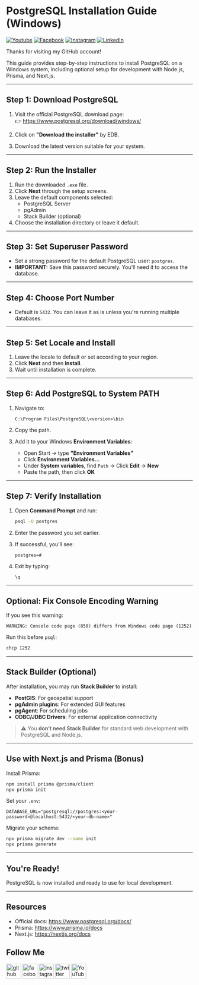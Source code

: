# PostgreSQL Installation Guide (Windows)

[![Youtube][youtube-shield]][youtube-url]
[![Facebook][facebook-shield]][facebook-url]
[![Instagram][instagram-shield]][instagram-url]
[![LinkedIn][linkedin-shield]][linkedin-url]

Thanks for visiting my GitHub account!

This guide provides step-by-step instructions to install PostgreSQL on a Windows system, including optional setup for development with Node.js, Prisma, and Next.js.

---

## Step 1: Download PostgreSQL

1. Visit the official PostgreSQL download page:  
   👉 https://www.postgresql.org/download/windows/

2. Click on **"Download the installer"** by EDB.

3. Download the latest version suitable for your system.

---

## Step 2: Run the Installer

1. Run the downloaded `.exe` file.
2. Click **Next** through the setup screens.
3. Leave the default components selected:
   - PostgreSQL Server
   - pgAdmin
   - Stack Builder (optional)
4. Choose the installation directory or leave it default.

---

## Step 3: Set Superuser Password

- Set a strong password for the default PostgreSQL user: `postgres`.
- **IMPORTANT:** Save this password securely. You'll need it to access the database.

---

## Step 4: Choose Port Number

- Default is `5432`. You can leave it as is unless you're running multiple databases.

---

## Step 5: Set Locale and Install

1. Leave the locale to default or set according to your region.
2. Click **Next** and then **Install**.
3. Wait until installation is complete.

---

## Step 6: Add PostgreSQL to System PATH

1. Navigate to:

   ```
   C:\Program Files\PostgreSQL\<version>\bin
   ```

2. Copy the path.

3. Add it to your Windows **Environment Variables**:
   - Open Start → type **"Environment Variables"**
   - Click **Environment Variables...**
   - Under **System variables**, find `Path` → Click **Edit** → **New**
   - Paste the path, then click **OK**

---

## Step 7: Verify Installation

1. Open **Command Prompt** and run:

   ```bash
   psql -U postgres
   ```

2. Enter the password you set earlier.

3. If successful, you’ll see:

   ```
   postgres=#
   ```

4. Exit by typing:
   ```sql
   \q
   ```

---

## Optional: Fix Console Encoding Warning

If you see this warning:

```
WARNING: Console code page (850) differs from Windows code page (1252)
```

Run this before `psql`:

```bash
chcp 1252
```

---

## Stack Builder (Optional)

After installation, you may run **Stack Builder** to install:

- **PostGIS**: For geospatial support
- **pgAdmin plugins**: For extended GUI features
- **pgAgent**: For scheduling jobs
- **ODBC/JDBC Drivers**: For external application connectivity

> ⚠️ You **don’t need Stack Builder** for standard web development with PostgreSQL and Node.js.

---

## Use with Next.js and Prisma (Bonus)

Install Prisma:

```bash
npm install prisma @prisma/client
npx prisma init
```

Set your `.env`:

```env
DATABASE_URL="postgresql://postgres:<your-password>@localhost:5432/<your-db-name>"
```

Migrate your schema:

```bash
npx prisma migrate dev --name init
npx prisma generate
```

---

## You're Ready!

PostgreSQL is now installed and ready to use for local development.

---

## Resources

- Official docs: https://www.postgresql.org/docs/
- Prisma: https://www.prisma.io/docs
- Next.js: https://nextjs.org/docs

## Follow Me

[<img src='https://cdn.jsdelivr.net/npm/simple-icons@3.0.1/icons/github.svg' alt='github' height='40'>](https://github.com/learnwithfair) [<img src='https://cdn.jsdelivr.net/npm/simple-icons@3.0.1/icons/facebook.svg' alt='facebook' height='40'>](https://www.facebook.com/learnwithfair/) [<img src='https://cdn.jsdelivr.net/npm/simple-icons@3.0.1/icons/instagram.svg' alt='instagram' height='40'>](https://www.instagram.com/learnwithfair/) [<img src='https://cdn.jsdelivr.net/npm/simple-icons@3.0.1/icons/twitter.svg' alt='twitter' height='40'>](https://www.twiter.com/learnwithfair/) [<img src='https://cdn.jsdelivr.net/npm/simple-icons@3.0.1/icons/youtube.svg' alt='YouTube' height='40'>](https://www.youtube.com/@learnwithfair)

<!-- MARKDOWN LINKS & IMAGES -->

[youtube-shield]: https://img.shields.io/badge/-Youtube-black.svg?style=flat-square&logo=youtube&color=555&logoColor=white
[youtube-url]: https://youtube.com/@learnwithfair
[facebook-shield]: https://img.shields.io/badge/-Facebook-black.svg?style=flat-square&logo=facebook&color=555&logoColor=white
[facebook-url]: https://facebook.com/learnwithfair
[instagram-shield]: https://img.shields.io/badge/-Instagram-black.svg?style=flat-square&logo=instagram&color=555&logoColor=white
[instagram-url]: https://instagram.com/learnwithfair
[linkedin-shield]: https://img.shields.io/badge/-LinkedIn-black.svg?style=flat-square&logo=linkedin&colorB=555
[linkedin-url]: https://www.linkedin.com/in/rahatul-rabbi/
